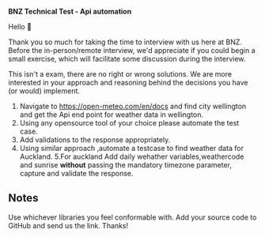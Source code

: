 **BNZ Technical Test - Api automation**

Hello 👋

Thank you so much for taking the time to interview with us here at BNZ. Before the in-person/remote interview, we'd appreciate if you could begin a small exercise, which will facilitate some discussion during the interview.

This isn't a exam, there are no right or wrong solutions. We are more interested in your approach and reasoning behind the decisions you have (or would) implement.

1.	Navigate to  https://open-meteo.com/en/docs  and find city wellington and get the Api end point for weather data in wellington.
2.	Using any opensource tool of your choice please automate  the test case.
3.	Add validations to the response appropriately.
4.	Using similar approach ,automate a testcase to find weather data for Auckland.
5.For auckland Add daily wehather variables,weathercode and sunrise **without** passing the  mandatory timezone  parameter, capture and validate the response. 

Notes
-
Use whichever libraries you feel conformable with.
Add your source code to GitHub and send us the link.
Thanks!


